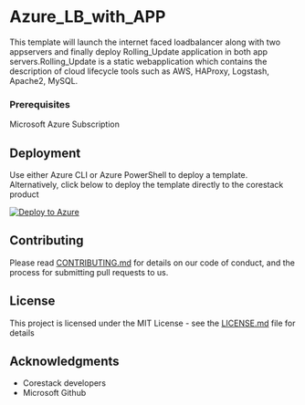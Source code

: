 
# Azure_LB_with_APP

This template will launch the internet faced loadbalancer along with two appservers and finally deploy Rolling_Update application in both app servers.Rolling_Update is a static webapplication which contains the description of cloud lifecycle tools such as AWS, HAProxy, Logstash, Apache2, MySQL.

### Prerequisites

Microsoft Azure Subscription

## Deployment

Use either Azure CLI or Azure PowerShell to deploy a template. Alternatively, click below to deploy the template directly to the corestack product 

[![Deploy to Azure](https://docs.corestack.io/wp-content/uploads/2019/09/deploy-to-corestack.svg)](http://qa.corestack.io/heatstack/templates?repositories=github&external_redirect=true&name=Azure_LB_with_APP&url=https://raw.githubusercontent.com/corestacklabs/master/arm/Azure_LB_with_APP/Azure_LB_with_APP_content.json&engine=arm&type[0]=Cloud&classification[0]=Provisioning&scope=tenant#/mytemplates)

## Contributing

Please read [CONTRIBUTING.md](https://gist.github.com/karthick-kk/30e4fd3f279492b4f040d5cd569d21d0) for details on our code of conduct, and the process for submitting pull requests to us.

## License

This project is licensed under the MIT License - see the [LICENSE.md](LICENSE.md) file for details

## Acknowledgments

* Corestack developers
* Microsoft Github

